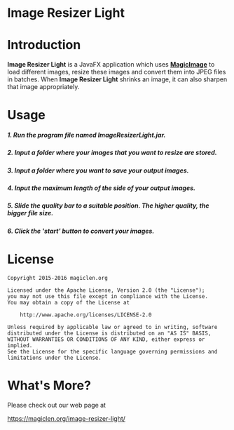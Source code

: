 Image Resizer Light
=================================

# Introduction

**Image Resizer Light** is a JavaFX application which uses [**MagicImage**](https://github.com/magiclen/MagicImage "MagicImage") to load different images, resize these images and convert them into JPEG files in batches. When **Image Resizer Light** shrinks an image, it can also sharpen that image appropriately.

# Usage

##### 1. Run the program file named **ImageResizerLight.jar**. #####
##### 2. Input a folder where your images that you want to resize are stored. #####
##### 3. Input a folder where you want to save your output images.  #####
##### 4. Input the maximum length of the side of your output images.  #####
##### 5. Slide the quality bar to a suitable position. The higher quality, the bigger file size. #####
##### 6. Click the 'start' button to convert your images. #####

# License

    Copyright 2015-2016 magiclen.org

    Licensed under the Apache License, Version 2.0 (the "License");
    you may not use this file except in compliance with the License.
    You may obtain a copy of the License at

        http://www.apache.org/licenses/LICENSE-2.0

    Unless required by applicable law or agreed to in writing, software
    distributed under the License is distributed on an "AS IS" BASIS,
    WITHOUT WARRANTIES OR CONDITIONS OF ANY KIND, either express or implied.
    See the License for the specific language governing permissions and
    limitations under the License.

# What's More?

Please check out our web page at

https://magiclen.org/image-resizer-light/
